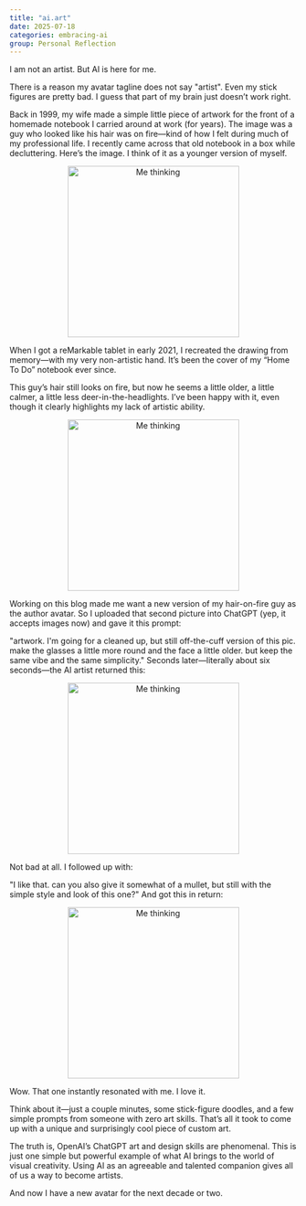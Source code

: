 ```yaml
---
title: "ai.art"
date: 2025-07-18
categories: embracing-ai
group: Personal Reflection
---
```


I am not an artist. But AI is here for me.

There is a reason my avatar tagline does not say "artist". Even my stick figures are pretty bad. I guess that part of my brain just doesn’t work right.

Back in 1999, my wife made a simple little piece of artwork for the front of a homemade notebook I carried around at work (for years). The image was a guy who looked like his hair was on fire—kind of how I felt during much of my professional life. I recently came across that old notebook in a box while decluttering. Here’s the image. I think of it as a younger version of myself.

<p align="center"> <img src="{{ site.baseurl }}/assets/images/a0001-01.jpg" alt="Me thinking" width="300"> </p>
When I got a reMarkable tablet in early 2021, I recreated the drawing from memory—with my very non-artistic hand. It’s been the cover of my “Home To Do” notebook ever since.

This guy’s hair still looks on fire, but now he seems a little older, a little calmer, a little less deer-in-the-headlights. I’ve been happy with it, even though it clearly highlights my lack of artistic ability.

<p align="center"> <img src="{{ site.baseurl }}/assets/images/a0001-02.png" alt="Me thinking" width="300"> </p>
Working on this blog made me want a new version of my hair-on-fire guy as the author avatar. So I uploaded that second picture into ChatGPT (yep, it accepts images now) and gave it this prompt:

"artwork. I'm going for a cleaned up, but still off-the-cuff version of this pic. make the glasses a little more round and the face a little older. but keep the same vibe and the same simplicity."
Seconds later—literally about six seconds—the AI artist returned this:

<p align="center"> <img src="{{ site.baseurl }}/assets/images/a0001-03.png" alt="Me thinking" width="300"> </p>
Not bad at all. I followed up with:

"I like that. can you also give it somewhat of a mullet, but still with the simple style and look of this one?"
And got this in return:

<p align="center"> <img src="{{ site.baseurl }}/assets/images/a0001-04.png" alt="Me thinking" width="300"> </p>
Wow. That one instantly resonated with me. I love it.

Think about it—just a couple minutes, some stick-figure doodles, and a few simple prompts from someone with zero art skills. That’s all it took to come up with a unique and surprisingly cool piece of custom art.

The truth is, OpenAI’s ChatGPT art and design skills are phenomenal. This is just one simple but powerful example of what AI brings to the world of visual creativity. Using AI as an agreeable and talented companion gives all of us a way to become artists.

And now I have a new avatar for the next decade or two.
